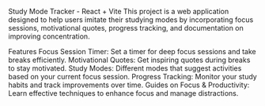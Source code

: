 Study Mode Tracker - React + Vite
This project is a web application designed to help users imitate their studying modes by incorporating focus sessions, motivational quotes, progress tracking, and documentation on improving concentration.

Features
Focus Session Timer: Set a timer for deep focus sessions and take breaks efficiently.
Motivational Quotes: Get inspiring quotes during breaks to stay motivated.
Study Modes: Different modes that suggest activities based on your current focus session.
Progress Tracking: Monitor your study habits and track improvements over time.
Guides on Focus & Productivity: Learn effective techniques to enhance focus and manage distractions.
